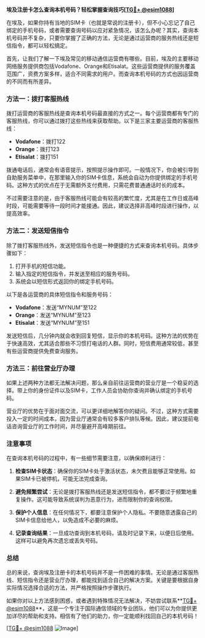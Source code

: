 **埃及注册卡怎么查询本机号码？轻松掌握查询技巧[[TG💪+ @esim1088](https://t.me/s/esim1088)]**

在埃及，如果你持有当地的SIM卡（也就是常说的注册卡），但不小心忘记了自己绑定的手机号码，或者需要查询号码以应对紧急情况，该怎么办呢？其实，查询本机号码并不复杂，只要你掌握了正确的方法，无论是通过运营商的服务热线还是短信指令，都可以轻松搞定。

首先，让我们了解一下埃及常见的移动通信运营商有哪些。目前，埃及的主要移动网络服务提供商包括Vodafone、Orange和Etisalat。这些运营商提供的服务覆盖范围广，资费方案多样，适合不同需求的用户。而查询本机号码的方式也因运营商的不同而有所差异。

### 方法一：拨打客服热线

拨打运营商的客服热线是查询本机号码最直接的方式之一。每个运营商都有专门的客服热线，你可以通过拨打这些热线来获取帮助。以下是三家主要运营商的客服热线：

- **Vodafone**：拨打122
- **Orange**：拨打123
- **Etisalat**：拨打151

拨通电话后，通常会有语音提示，按照提示操作即可。一般情况下，你会被引导到自助服务菜单中，在那里输入你的SIM卡信息，系统会自动为你提供绑定的手机号码。这种方式的优点在于无需额外支付费用，只需花费普通通话时长的成本。

不过需要注意的是，由于客服热线可能会有较高的繁忙度，尤其是在工作日或高峰时段，可能需要等待一段时间才能接通。因此，建议选择非高峰时段进行操作，以提高效率。

### 方法二：发送短信指令

除了拨打客服热线外，发送短信指令也是一种便捷的方式来查询本机号码。具体步骤如下：

1. 打开手机的短信功能。
2. 输入指定的短信指令，并发送至相应的服务号码。
3. 系统会以短信形式返回你的绑定手机号码。

以下是各运营商的具体短信指令和服务号码：

- **Vodafone**：发送“MYNUM”至122
- **Orange**：发送“MYNUM”至123
- **Etisalat**：发送“MYNUM”至151

发送短信后，几分钟内就会收到回复短信，显示你的本机号码。这种方法的优势在于快速高效，尤其适合那些不习惯打电话的人群。同时，短信费用通常较低，甚至有些运营商提供免费查询服务。

### 方法三：前往营业厅办理

如果上述两种方法都无法解决问题，那么亲自前往运营商的营业厅是一个稳妥的选择。带上你的身份证件以及SIM卡，工作人员会协助你查询并确认绑定的手机号码。

营业厅的优势在于面对面交流，可以更详细地解答你的疑问。不过，这种方式需要投入一定的时间成本，因为营业厅通常会有较多客户排队等候。因此，建议提前电话咨询营业厅的工作时间，并尽量避开高峰期前往。

### 注意事项

在查询本机号码的过程中，有一些细节需要注意，以确保顺利进行：

1. **检查SIM卡状态**：确保你的SIM卡处于激活状态，未欠费且能够正常使用。如果SIM卡已被停机，可能无法完成查询。
   
2. **避免频繁尝试**：无论是拨打客服热线还是发送短信指令，都不要过于频繁地重复操作。这可能导致系统误判为恶意行为，进而限制你的查询权限。

3. **保护个人信息**：在任何情况下，都要注意保护个人隐私。不要随意透露自己的SIM卡信息给他人，以免造成不必要的麻烦。

4. **记录查询结果**：一旦成功查询到本机号码，请及时记录下来，以便日后使用。这样可以避免再次遗忘或丢失号码。

### 总结

总的来说，查询埃及注册卡的本机号码并不是一件困难的事情。无论是通过客服热线、短信指令还是营业厅办理，都能找到适合自己的解决方案。关键是要根据自身实际情况选择合适的方法，并严格按照操作步骤执行。

如果你对以上方法感到困惑，或者遇到特殊情况无法解决，不妨尝试联系**[TG💪+ @esim1088](https://t.me/s/esim1088)**，这是一个专注于国际通信领域的专业团队，他们可以为你提供更加详尽的帮助和支持。相信有了他们的助力，你一定能顺利找回自己的本机号码！

[[TG💪+ @esim1088](https://t.me/s/esim1088) ![Image](https://i.postimg.cc/4NQfJmqS/Snipaste-2025-05-13-00-14-12.png)]